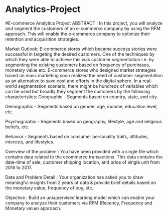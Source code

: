 # Analytics-Project
#E-commerce Analytics Project
ABSTRACT : 
In this project, you will analyze and segment the customers of an e-commerce company by using the RFM approach. 
This will enable the e-commerce company to optimize their retention and acquisition strategies. 

Market Outlook: 
E-commerce stores which became success stories were successful in targeting the desired customers. One of the techniques by which they were able to achieve this was customer segmentation i.e. by segmenting the existing customers based on frequency of purchases, monetary value etc. E-commerce stores who designed market strategies based on mass marketing soon realized the need of customer segmentation as an alternative to save cost and efforts in the digital sphere. In a real-world segmentation scenario, there might be hundreds of variables which can be used but broadly they segment the customers by the following characteristics:
Geographic - Segments based on country, state, and city. 

Demographic - Segments based on gender, age, income, education level, etc. 

Psychographic - Segments based on geography, lifestyle, age and religious beliefs, etc. 

Behavior - Segments based on consumer personality traits, attitudes, interests, and lifestyles.

Overview of the problem : You have been provided with a single file which contains data related to the ecommerce transactions. This data contains the date-time of sale, customer shipping location, and price of single unit from 2016 to 2017.

Data and Problem Detail : Your organization has asked you to draw meaningful insights from 2 years of data & provide brief details based on the monetary value, frequency of buy, etc. 

Objective : Build an unsupervised learning model which can enable your company to analyze their customers via RFM (Recency, Frequency and Monetary value) approach.

